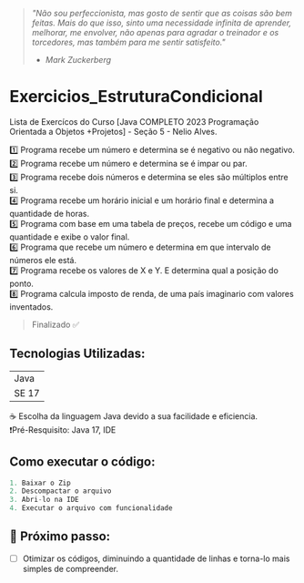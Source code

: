> *"⁠Não sou perfeccionista, mas gosto de sentir que as coisas são bem feitas. Mais do que isso, sinto uma necessidade infinita de aprender, melhorar, me envolver, não apenas para agradar o treinador e os torcedores, mas também para me sentir satisfeito."* 
> - *Mark Zuckerberg*

# Exercicios_EstruturaCondicional
Lista de Exercícos do Curso [Java COMPLETO 2023 Programação Orientada a Objetos +Projetos] - Seção 5 - Nelio Alves.

1️⃣ Programa recebe um número e determina se é negativo ou não negativo. <br>
2️⃣ Programa recebe um número e determina se é impar ou par. <br>
3️⃣ Programa recebe dois números e determina se eles são múltiplos entre si. <br>
4️⃣ Programa recebe um horário inicial e um horário final e determina a quantidade de horas. <br>
5️⃣ Programa com base em uma tabela de preços, recebe um código e uma quantidade e exibe o valor final. <br>
6️⃣ Programa que recebe um número e determina em que intervalo de números ele está. <br>
7️⃣ Programa recebe os valores de X e Y. E determina qual a posição do ponto. <br>
8️⃣ Programa calcula imposto de renda, de uma país imaginario com valores inventados. <br>
> Finalizado ✅

## Tecnologias Utilizadas:
<table>
  <tr>
    <td> Java </td>
  </tr>
  <tr>
    <td> SE 17 </td>
  </tr>
</table>
☕ Escolha da linguagem Java devido a sua facilidade e eficiencia. <br>
❗Pré-Resquisito: Java 17, IDE <br>

## Como executar o código:
```Java
1. Baixar o Zip
2. Descompactar o arquivo
3. Abri-lo na IDE
4. Executar o arquivo com funcionalidade
```

## 👟 Próximo passo:
- [ ] Otimizar os códigos, diminuindo a quantidade de linhas e torna-lo mais simples de compreender.
